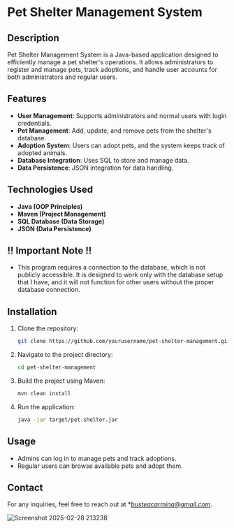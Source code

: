 # Pet Shelter Management System

## Description
Pet Shelter Management System is a Java-based application designed to efficiently manage a pet shelter's operations. It allows administrators to register and manage pets, track adoptions, and handle user accounts for both administrators and regular users.

## Features
- **User Management**: Supports administrators and normal users with login credentials.
- **Pet Management**: Add, update, and remove pets from the shelter's database.
- **Adoption System**: Users can adopt pets, and the system keeps track of adopted animals.
- **Database Integration**: Uses SQL to store and manage data.
- **Data Persistence**: JSON integration for data handling.

## Technologies Used
- **Java (OOP Principles)**
- **Maven (Project Management)**
- **SQL Database (Data Storage)**
- **JSON (Data Persistence)**

## ‼️ Important Note ‼️
- This program requires a connection to the database, which is not publicly accessible. It is designed to work only with the database setup that I have, and it will not function for other users without the proper database connection.


## Installation
1. Clone the repository:
   ```sh
   git clone https://github.com/yourusername/pet-shelter-management.git
   ```
2. Navigate to the project directory:
   ```sh
   cd pet-shelter-management
   ```
3. Build the project using Maven:
   ```sh
   mvn clean install
   ```
4. Run the application:
   ```sh
   java -jar target/pet-shelter.jar
   ```

## Usage
- Admins can log in to manage pets and track adoptions.
- Regular users can browse available pets and adopt them.

## Contact
For any inquiries, feel free to reach out at **busteacarmina@gmail.com*.

![Screenshot 2025-02-28 213238](https://github.com/user-attachments/assets/9c388899-d38b-4193-aa96-4563ca0e1a64)


